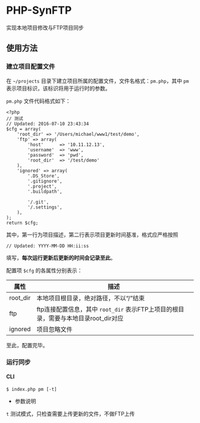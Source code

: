 # PHP-SynFTP

实现本地项目修改与FTP项目同步

## 使用方法

### 建立项目配置文件

在 `~/projects` 目录下建立项目所属的配置文件，文件名格式：`pm.php`，其中 `pm` 表示项目标识，该标识将用于运行时的参数。

`pm.php` 文件代码格式如下：

```
<?php
// 测试
// Updated: 2016-07-10 23:43:34
$cfg = array(
	'root_dir' => '/Users/michael/www1/test/demo',
	'ftp' => array(
		'host' 		=> '10.11.12.13',
		'username' 	=> 'www',
		'password' 	=> 'pwd',
		'root_dir' 	=> '/test/demo'
	),
	'ignored' => array(
		'.DS_Store',
		'.gitignore',
		'.project',
		'.buildpath',

		'/.git',
		'/.settings',
	),
);
return $cfg;

```
其中，第一行为项目描述，第二行表示项目更新时间基准，格式应严格按照

```// Updated: YYYY-MM-DD HH:ii:ss```

填写，**每次运行更新后更新的时间会记录至此**。

配置项 `$cfg` 的各属性分别表示：

| 属性 | 描述 |
| ------------- | ------------- |
| root_dir | 本地项目根目录，绝对路径，不以“/”结束 |
| ftp | ftp连接配置信息，其中 `root_dir` 表示FTP上项目的根目录，需要与本地目录root_dir对应 |
| ignored | 项目忽略文件 |

至此，配置完毕。

### 运行同步

#### CLI

`$ index.php pm [-t]`

- 参数说明

`t` 测试模式，只检查需要上传更新的文件，不做FTP上传